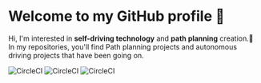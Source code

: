 # Welcome to my GitHub profile 👋

Hi, I'm interested in **self-driving technology** and **path planning** creation.🚗      
In my repositories, you'll find Path planning projects and autonomous driving projects that have been going on.

![CircleCI](https://img.shields.io/badge/Univ.-GACHON-mediumaquamarine?link=https%3A%2F%2Fwww.gachon.ac.kr%2Fkor%2Findex.do)
![CircleCI](https://img.shields.io/badge/Team.-TakeOut-yellow?link=https%3A%2F%2Fsites.google.com%2Fview%2Ftakeout-gcu%2F%25EC%259E%2584%25EC%259B%2590%25EC%25A7%2584%2F19%25EA%25B8%25B0-%25EC%25A0%2595%25EB%25B2%2594%25EA%25B5%2590%3Fauthuser%3D0) ![CircleCI](https://img.shields.io/badge/Team.-GADIS-darkturquoise)

<!--
**j-bk/j-bk** is a ✨ _special_ ✨ repository because its `README.md` (this file) appears on your GitHub profile.

Here are some ideas to get you started:

- 🔭 I’m currently working on ...
- 🌱 I’m currently learning ...
- 👯 I’m looking to collaborate on ...
- 🤔 I’m looking for help with ...
- 💬 Ask me about ...
- 📫 How to reach me: ...
- 😄 Pronouns: ...
- ⚡ Fun fact: ...
-->
